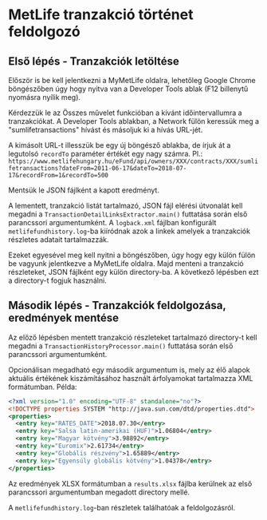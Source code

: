 # MetLife tranzakció történet feldolgozó

## Első lépés - Tranzakciók letöltése
Először is be kell jelentkezni a MyMetLife oldalra, lehetőleg Google Chrome böngészőben úgy hogy nyitva van a Developer Tools ablak (F12 billenytű nyomásra nyílik meg).

Kérdezzük le az Összes művelet funkcióban a kívánt időintervallumra a tranzakciókat. A Developer Tools ablakban, a Network fülön keressük meg a "sumlifetransactions" hívást és másoljuk ki a hívás URL-jét.

A kimásolt URL-t illesszük be egy új böngésző ablakba, de írjuk át a legutolsó `recordTo` paraméter értékét egy nagy számra. Pl.:
`https://www.metlifehungary.hu/eFund/api/owners/XXX/contracts/XXX/sumlifetransactions?dateFrom=2011-06-17&dateTo=2018-07-17&recordFrom=1&recordTo=500`

Mentsük le JSON fájlként a kapott eredményt.

A lementett, tranzakció listát tartalmazó, JSON fájl elérési útvonalát kell megadni a `TransactionDetailLinksExtractor.main()` futtatása során első parancssori argumentumként. A `logback.xml` fájlban konfigurált `metlifefundhistory.log`-ba kiíródnak azok a linkek amelyek a tranzakciók részletes adatait tartalmazzák.

Ezeket egyesével meg kell nyitni a böngészőben, úgy hogy egy külön fülön be vagyunk jelentkezve a MyMetLife oldalra. Majd menteni a tranzakció részleteket, JSON fájlként egy külön directory-ba. A következő lépésben ezt a directory-t fogjuk használni.

## Második lépés - Tranzakciók feldolgozása, eredmények mentése

Az előző lépésben mentett tranzakció részleteket tartalmazó directory-t kell megadni a `TransactionHistoryProcessor.main()` futtatása során első parancssori argumentumként. 

Opcionálisan megadható egy második argumentum is, mely az élő alapok aktuális értékének kiszámításához használt árfolyamokat tartalmazza XML formátumban. Példa:
```xml
<?xml version="1.0" encoding="UTF-8" standalone="no"?>
<!DOCTYPE properties SYSTEM "http://java.sun.com/dtd/properties.dtd">
<properties>
  <entry key="RATES_DATE">2018.07.30</entry>
  <entry key="Salsa latin-amerikai (HUF)">1.06804</entry>
  <entry key="Magyar kötvény">3.98892</entry>
  <entry key="Euromix">2.61734</entry>
  <entry key="Globális részvény">1.65889</entry>
  <entry key="Egyensúly globális kötvény">1.04378</entry>
</properties>
```

Az eredmények XLSX formátumban a `results.xlsx` fájlba kerülnek az első parancssori argumentumban megadott directory mellé.

A `metlifefundhistory.log`-ban részletek találhatóak a feldolgozásról.